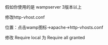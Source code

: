 假如你使用的是 wampserver 3版本以上

修改http-vhost.conf

位置：点击wamp图标->apache->http-vhosts.conf

修改
Require local
为
Require all granted
